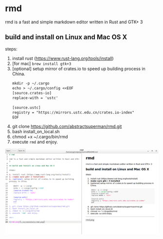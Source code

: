 # rmd

rmd is a fast and simple markdown editor written in Rust and GTK+ 3

## build and install on Linux and Mac OS X

steps:

1. install rust (https://www.rust-lang.org/tools/install)
1. [for mac] ```brew install gtk+3```
1. [optional] setup mirror of crates.io to speed up building process in China.
    ```
    mkdir -p ~/.cargo
    echo > ~/.cargo/config <<EOF
    [source.crates-io]
    replace-with = 'ustc'
    
    [source.ustc]
    registry = "https://mirrors.ustc.edu.cn/crates.io-index"
    EOF
    ```
1. git clone https://github.com/abstractsuperman/rmd.git
1. bash install_on_local.sh
1. chmod +x ~/.cargo/bin/rmd
1. execute `rmd` and enjoy.

![rmd.png](./screenshots/rmd.png)